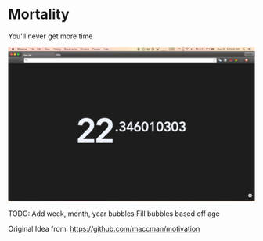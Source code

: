 Mortality
========

You'll never get more time


![](screenshot.png)


TODO:
Add week, month, year bubbles
Fill bubbles based off age

Original Idea from: https://github.com/maccman/motivation

